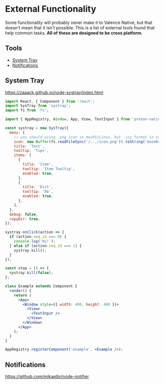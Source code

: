 # External Functionality

Some functionality will probably never make it to Valence Native, but that doesn't mean that it isn't possible.
This is a list of external tools found that help common tasks. **All of these are designed to be cross platform.**

## Tools

- [System Tray](#System-Tray)
- [Notifications](#Notifications)

## System Tray

https://zaaack.github.io/node-systray/index.html

```jsx
import React, { Component } from 'react';
import SysTray from 'systray';
import fs from 'fs';

import { AppRegistry, Window, App, View, TextInput } from 'proton-native';

const systray = new SysTray({
  menu: {
    // you should using .png icon in macOS/Linux, but .ico format in windows
    icon: new Buffer(fs.readFileSync('/.../icon.png')).toString('base64'),
    title: 'Test',
    tooltip: 'Tips',
    items: [
      {
        title: 'Item',
        tooltip: 'Item Tooltip',
        enabled: true,
      },
      {
        title: 'Exit',
        tooltip: 'bb',
        enabled: true,
      },
    ],
  },
  debug: false,
  copyDir: true,
});

systray.onClick(action => {
  if (action.seq_id === 0) {
    console.log('Hi!');
  } else if (action.seq_id === 1) {
    systray.kill();
  }
});

const stop = () => {
  systray.kill(false);
};

class Example extends Component {
  render() {
    return (
      <App>
        <Window style={{ width: 400, height: 400 }}>
          <View>
            <TextInput />
          </View>
        </Window>
      </App>
    );
  }
}

AppRegistry.registerComponent('example', <Example />);
```

## Notifications

https://github.com/mikaelbr/node-notifier
